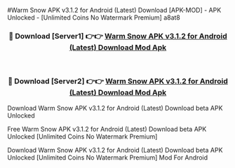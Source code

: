 #Warm Snow APK v3.1.2 for Android (Latest) Download [APK-MOD] - APK Unlocked - [Unlimited Coins No Watermark Premium] a8at8



<div align="center">

<h3>🔴 Download [Server1] 👉👉 <a href="https://momento.my/?title=Warm_Snow_APK_v3.1.2_for_Android_(Latest)_Download">Warm Snow APK v3.1.2 for Android (Latest) Download Mod Apk</a></h3><br>

<h3>🔴 Download [Server2] 👉👉 <a href="https://momento.my/?title=Warm_Snow_APK_v3.1.2_for_Android_(Latest)_Download">Warm Snow APK v3.1.2 for Android (Latest) Download Mod Apk</a></h3>
</div>



Download Warm Snow APK v3.1.2 for Android (Latest) Download beta APK Unlocked

Free Warm Snow APK v3.1.2 for Android (Latest) Download beta APK Unlocked [Unlimited Coins No Watermark Premium]

Download Warm Snow APK v3.1.2 for Android (Latest) Download beta APK Unlocked [Unlimited Coins No Watermark Premium] Mod For Android
